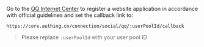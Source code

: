 <IntegrationDetailCard title="Create a Web Site Application on QQ Open Platform">

Go to the [QQ Internet Center](https://connect.qq.com/manage.html#/) to register a website application in accordance with official guidelines and set the callback link to:

`https://core.authing.cn/connection/social/qq/:userPoolId/callback`

> Please replace `:userPoolId` with your user pool ID

</IntegrationDetailCard>